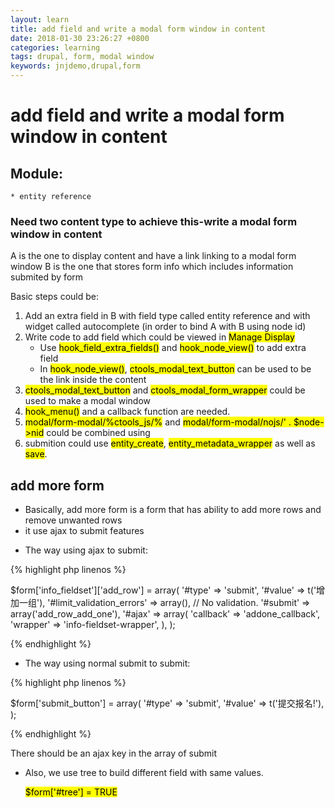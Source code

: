 ```yaml
---
layout: learn
title: add field and write a modal form window in content
date: 2018-01-30 23:26:27 +0800
categories: learning
tags: drupal, form, modal window
keywords: jnjdemo,drupal,form
---
```


# add field and write a modal form window in content


## Module:

	* entity reference

### Need two content type to achieve this-write a modal form window in content
A is the one to display content and have a link linking to a modal form window
B is the one that stores form info which includes information submited by form

Basic steps could be:
1. Add an extra field in B with field type called entity reference and with widget called autocomplete (in order to bind A with B using node id)
2. Write code to add field which could be viewed in <mark>Manage Display</mark>
	* Use <mark>hook_field_extra_fields()</mark> and <mark>hook_node_view()</mark> to add extra field
	* In <mark>hook_node_view()</mark>, <mark>ctools_modal_text_button</mark> can be used to be the link inside the content
3. <mark>ctools_modal_text_button</mark> and <mark>ctools_modal_form_wrapper</mark> could be used to make a modal window
4. <mark>hook_menu()</mark> and a callback function are needed.
5. <mark>modal/form-modal/%ctools_js/%</mark> and <mark>modal/form-modal/nojs/' . $node->nid</mark> could be combined using 
6. submition could use <mark>entity_create</mark>, <mark>entity_metadata_wrapper</mark> as well as <mark> save</mark>.

## add more form 
- Basically, add more form is a form that has ability to add more rows and remove unwanted rows
- it use ajax to submit features

* The way using ajax to submit:

{% highlight php linenos %}

  $form['info_fieldset']['add_row'] = array(
    '#type' => 'submit',
    '#value' => t('增加一组'),
    '#limit_validation_errors' => array(),       // No validation.
    '#submit' => array('add_row_add_one'),
    '#ajax' => array(
      'callback' => 'addone_callback',
      'wrapper' => 'info-fieldset-wrapper',
    ),
  );

{% endhighlight %}

* The way using normal submit to submit:

{% highlight php linenos %}

  $form['submit_button'] = array(
    '#type' => 'submit',
    '#value' => t('提交报名!'),
  );

{% endhighlight %}

There should be an ajax key in the array of submit

- Also, we use tree to build different field with same values.

  <mark> $form['#tree'] = TRUE </mark>



